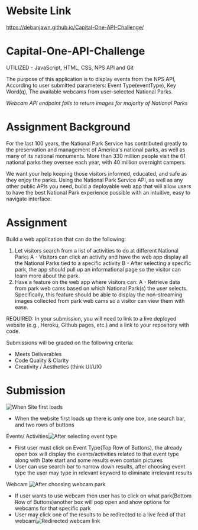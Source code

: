 # Website Link
https://debanjawn.github.io/Capital-One-API-Challenge/

# Capital-One-API-Challenge
UTILIZED - JavaScript, HTML, CSS, NPS API and Git

The purpose of this application is to display events from the NPS API,
According to user submitted parameters:
Event Type(eventType), Key Word(q),
The available webcams from user-selected National Parks.

*Webcam API endpoint fails to return images for majority of National Parks*


# Assignment Background
For the last 100 years, the National Park Service has contributed greatly to the preservation and management of America's national parks, as well as many of its national monuments. More than 330 million people visit the 61 national parks they oversee each year, with 40 million overnight campers. 

We want your help keeping those visitors informed, educated, and safe as they enjoy the parks. Using the National Park Service API, as well as any other public APIs you need, build a deployable web app that will allow users to have the best National Park experience possible with an intuitive, easy to navigate interface.


# Assignment 
Build a web application that can do the following:

1. Let visitors search from a list of activities to do at different National Parks
  A - Visitors can click an activity and have the web app display all the National Parks tied to a specific activity
  B - After selecting a specific park, the app should pull up an informational page so the visitor can learn more about the park.
2. Have a feature on the web app where visitors can: 
   A - Retrieve data from park web cams based on which National Park(s) the user selects. Specifically, this feature should be able to display the non-streaming            images collected from park web cams so a visitor can view them with ease.
   
REQUIRED: In your submission, you will need to link to a live deployed website (e.g., Heroku, Github pages, etc.) and a link to your repository with code.

Submissions will be graded on the following criteria:
- Meets Deliverables
- Code Quality & Clarity
- Creativity / Aesthetics (think UI/UX)

# Submission 
![When Site first loads](https://user-images.githubusercontent.com/84740209/142746351-0bdb9776-da70-4464-9258-eea9dd5a7c49.png)

- When the website first loads up there is only one box, one search bar, and two rows of buttons

Events/ Activities![After selecting event type](https://user-images.githubusercontent.com/84740209/142746288-00fcafa0-cb06-4e0e-a38e-ad483c0806a7.png)

- First user must click on Event Type(Top Row of Buttons), the already open box will display the events/activities related to that event type along with Date start and some results even contain pictures
- User can use search bar to narrow down results, after choosing event type the user may type in relevant keyword to eliminate irrelevant results

Webcam ![After choosing webcam park](https://user-images.githubusercontent.com/84740209/142746295-06ec485a-897f-4e9c-898f-1436bea1ec0f.png)

- If user wants to use webcam then user has to click on what park(Bottom Row of Buttons)another box will pop open and show options for webcams for that specific park
- User may click one of the results to be redirected to a live feed of that webcam![Redirected webcam link](https://user-images.githubusercontent.com/84740209/142746316-054f98a4-e96c-4d51-a35c-dd7d5daff8be.png)

